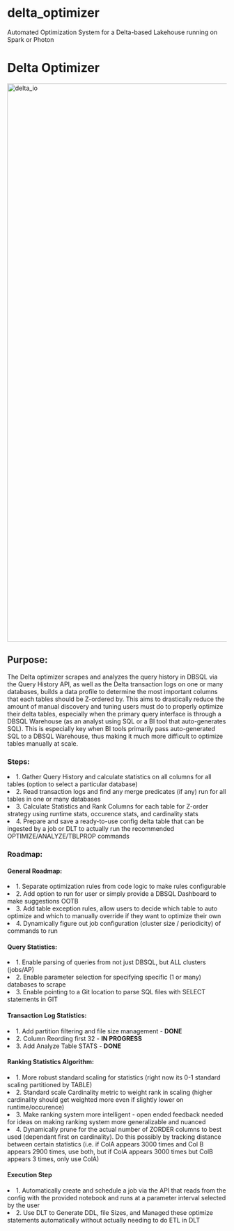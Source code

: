# delta_optimizer
Automated Optimization System for a Delta-based Lakehouse running on Spark or Photon


# Delta Optimizer


<img width="1279" alt="delta_io" src="https://delta.io/static/delta-hp-hero-bottom-46084c40468376aaecdedc066291e2d8.png">


## Purpose:
<p1> The Delta optimizer scrapes and analyzes the query history in DBSQL via the Query History API, as well as the Delta transaction logs on one or many databases, builds a data profile to determine the most important columns that each tables should be Z-ordered by. This aims to drastically reduce the amount of manual discovery and tuning users must do to properly optimize their delta tables, especially when the primary query interface is through a DBSQL Warehouse (as an analyst using SQL or a BI tool that auto-generates SQL). This is especially key when BI tools primarily pass auto-generated SQL to a DBSQL Warehouse, thus making it much more difficult to optimize tables manually at scale. </p1>
  
  
### Steps: 

<li> 1. Gather Query History and calculate statistics on all columns for all tables (option to select a particular database)
<li> 2. Read transaction logs and find any merge predicates (if any) run for all tables in one or many databases
<li> 3. Calculate Statistics and Rank Columns for each table for Z-order strategy using runtime stats, occurence stats, and cardinality stats
<li> 4. Prepare and save a ready-to-use config delta table that can be ingested by a job or DLT to actually run the recommended OPTIMIZE/ANALYZE/TBLPROP commands </li>
  
### Roadmap: 

#### General Roadmap: 

<li> 1. Separate optimization rules from code logic to make rules configurable
<li> 2. Add option to run for user or simply provide a DBSQL Dashboard to make suggestions OOTB
<li> 3. Add table exception rules, allow users to decide which table to auto optimize and which to manually override if they want to optimize their own
<li> 4. Dynamically figure out job configuration (cluster size / periodicity) of commands to run
  
#### Query Statistics: 

<li> 1. Enable parsing of queries from not just DBSQL, but ALL clusters (jobs/AP)
<li> 2. Enable parameter selection for specifying specific (1 or many) databases to scrape
<li> 3. Enable pointing to a Git location to parse SQL files with SELECT statements in GIT

#### Transaction Log Statistics: 

<li> 1. Add partition filtering and file size management - <b> DONE </b>
<li> 2. Column Reording first 32 - <b> IN PROGRESS </b>  
<li> 3. Add Analyze Table STATS - <b> DONE </b>  

#### Ranking Statistics Algorithm:

<li> 1. More robust standard scaling for statistics (right now its 0-1 standard scaling partitioned by TABLE)
<li> 2. Standard scale Cardinality metric to weight rank in scaling (higher cardinality should get weighted more even if slightly lower on runtime/occurence)
<li> 3. Make ranking system more intelligent - open ended feedback needed for ideas on making ranking system more generalizable and nuanced
<li> 4. Dynamically prune for the actual number of ZORDER columns to best used (dependant first on cardinality). Do this possibly by tracking distance between certain statistics (i.e. if ColA appears 3000 times and Col B appears 2900 times, use both, but if ColA appears 3000 times but ColB appears 3 times, only use ColA)

</li>


#### Execution Step

<li> 1. Automatically create and schedule a job via the API that reads from the config with the provided notebook and runs at a parameter interval selected by the user
  
<li> 2. Use DLT to Generate DDL, file Sizes, and Managed these optimize statements automatically without actually needing to do ETL in DLT